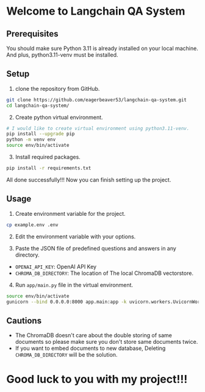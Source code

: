 # Welcome to Langchain QA System

## Prerequisites
You should make sure Python 3.11 is already installed on your local machine.
And plus, python3.11-venv must be installed.

## Setup

1. clone the repository from GitHub.

```bash
git clone https://github.com/eagerbeaver53/langchain-qa-system.git
cd langchain-qa-system/
```

2. Create python virtual environment.

```bash
# I would like to create virtual environment using python3.11-venv.
pip install --upgrade pip
python -m venv env
source env/bin/activate
```

3. Install required packages.

```bash
pip install -r requirements.txt
```

All done successfully!!! Now you can finish setting up the project.

## Usage

1. Create environment variable for the project.

```bash
cp example.env .env
```
2. Edit the environment variable with your options.

3. Paste the JSON file of predefined questions and answers in any directory.
- `OPENAI_API_KEY`: OpenAI API Key
- `CHROMA_DB_DIRECTORY`: The location of The local ChromaDB vectorstore.
4. Run `app/main.py` file in the virtual environment.

```bash
source env/bin/activate
gunicorn --bind 0.0.0.0:8000 app.main:app -k uvicorn.workers.UvicornWorker --timeout 1500 --reload
```

## Cautions

- The ChromaDB doesn't care about the double storing of same documents so please make sure you don't store same documents twice.
- If you want to embed documents to new database, Deleting `CHROMA_DB_DIRECTORY` will be the solution.

# Good luck to you with my project!!!